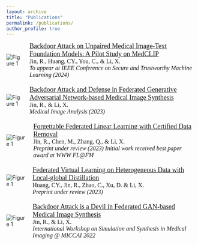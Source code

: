 ```yaml
---
layout: archive
title: "Publications"
permalink: /publications/
author_profile: true
---
```


<style>
.publication-title {
  font-family: Poppins SemiBold;
  font-size: 18px;
}

publication-autors {
  font-family: Poppins Regular;
  font-size: 16px;
}

publication-journal {
  font-family: Poppins Regular;
  font-size: 16px;
  font-style: italic;
}
</style>



<div style="display: flex; align-items: center; margin-bottom: 20px;">
  <img src="/Personal-Web/assets/images/SaTML_2024.png" alt="Figure 1" style="max-width: 30%; height: auto; margin-right: 20px;">
  <div>
    <a style="font-family: Poppins SemiBold; font-size: 18px;" href="https://arxiv.org/abs/2401.01911">Backdoor Attack on Unpaired Medical Image-Text Foundation Models: A Pilot Study on MedCLIP<br /></a>
    <publication-autors> Jin, R., Huang, CY., You, C., & Li, X. <br /></publication-autors>
    <publication-journal>To appear at  IEEE Conference on Secure and Trustworthy Machine Learning (2024)</publication-journal>
  </div>
</div>

<div style="display: flex; align-items: center; margin-bottom: 20px;">
  <img src="/Personal-Web/assets/images/MIA_2022.png" alt="Figure 1" style="max-width: 30%; height: auto; margin-right: 20px;">
  <div>
    <a style="font-family: Poppins SemiBold; font-size: 18px;" href="https://www.sciencedirect.com/science/article/pii/S1361841523002256">Backdoor Attack and Defense in Federated Generative Adversarial Network-based Medical Image Synthesis<br /></a>
    <publication-autors> Jin, R., & Li, X. <br /></publication-autors>
    <publication-journal>Medical Image Analysis (2023)</publication-journal>
  </div>
</div>

<div style="display: flex; align-items: center; margin-bottom: 20px;">
  <img src="/Personal-Web/assets/images/unlearning_2023.png" alt="Figure 1" style="max-width: 30%; height: auto; margin-right: 20px;">
  <div>
    <a style="font-family: Poppins SemiBold; font-size: 18px;" href="https://arxiv.org/abs/2306.02216">Forgettable Federated Linear Learning with Certified Data Removal<br /></a>
    <publication-autors> Jin, R., Chen, M., Zhang, Q., & Li, X. <br /></publication-autors>
    <publication-journal>Preprint under review (2023) Initial work received best paper award at WWW FL@FM</publication-journal>
  </div>
</div>

<div style="display: flex; align-items: center; margin-bottom: 20px;">
  <img src="/Personal-Web/assets/images/fvl_2023.png" alt="Figure 1" style="max-width: 30%; height: auto; margin-right: 20px;">
  <div>
    <a style="font-family: Poppins SemiBold; font-size: 18px;" href="https://arxiv.org/abs/2303.02278">Federated Virtual Learning on Heterogeneous Data with Local-global Distillation<br /></a>
    <publication-autors> Huang, CY., Jin, R., Zhao, C., Xu, D. & Li, X. <br /></publication-autors>
    <publication-journal>Preprint under review (2023)</publication-journal>
  </div>
</div>



<div style="display: flex; align-items: center; margin-bottom: 20px;">
  <img src="/Personal-Web/assets/images/SASHIMI_2022.png" alt="Figure 1" style="max-width: 30%; height: auto; margin-right: 20px;">
  <div>
    <a style="font-family: Poppins SemiBold; font-size: 18px;" href="https://link.springer.com/chapter/10.1007/978-3-031-16980-9_15">Backdoor Attack is a Devil in Federated GAN-based Medical Image Synthesis<br /></a>
    <publication-autors> Jin, R., & Li, X. <br /></publication-autors>
    <publication-journal>International Workshop on Simulation and Synthesis in Medical Imaging @ MICCAI 2022</publication-journal>
  </div>
</div>
<!-- {% if author.googlescholar %}
  You can also find my articles on <u><a href="{{author.googlescholar}}">my Google Scholar profile</a>.</u>
{% endif %}

{% include base_path %}

{% for post in site.publications reversed %}
  {% include archive-single.html %}
{% endfor %} -->